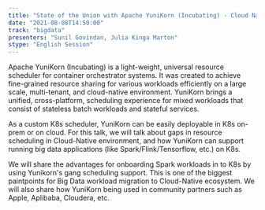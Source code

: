 ```yaml
---
title: "State of the Union with Apache YuniKorn (Incubating) - Cloud Native Scheduler for Big Data Usecases"
date: "2021-08-08T14:50:00" 
track: "bigdata"
presenters: "Sunil Govindan, Julia Kinga Marton"
stype: "English Session"
---
```

Apache YuniKorn (Incubating) is a light-weight, universal resource scheduler for container orchestrator systems. It was created to achieve fine-grained resource sharing for various workloads efficiently on a large scale, multi-tenant, and cloud-native environment. YuniKorn brings a unified, cross-platform, scheduling experience for mixed workloads that consist of stateless batch workloads and stateful services.
 

 As a custom K8s scheduler, YuniKorn can be easily deployable in K8s on-prem or on cloud. For this talk, we will talk about gaps in resource scheduling in Cloud-Native environment, and how YuniKorn can support running big data applications (like Spark/Flink/Tensorflow, etc.) on K8s. 
 

 We will share the advantages for onboarding Spark workloads in to K8s by using Yunikorn's gang scheduling support. This is one of the biggest paintpoints for Big Data workload migration to Cloud-Native ecosystem. We will also share how YuniKorn being used in community partners such as Apple, Aplibaba, Cloudera, etc.